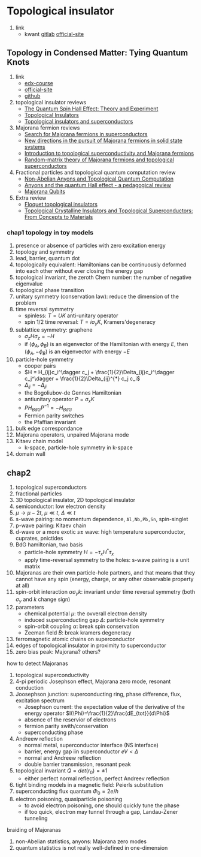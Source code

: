 # Topological insulator

1. link
   * kwant [gitlab](https://gitlab.kwant-project.org/kwant/kwant) [official-site](https://kwant-project.org/)

## Topology in Condensed Matter: Tying Quantum Knots

1. link
   * [edx-course](https://courses.edx.org/courses/course-v1:DelftX+TOPOCMx+1T2016/course/)
   * [official-site](https://topocondmat.org/)
   * [github](https://github.com/topocm/topocm_content)
2. topological insulator reviews
   * [The Quantum Spin Hall Effect: Theory and Experiment](https://arxiv.org/abs/0801.0901)
   * [Topological Insulators](https://arxiv.org/abs/1002.3895)
   * [Topological insulators and superconductors](https://arxiv.org/abs/1008.2026)
3. Majorana fermion reviews
   * [Search for Majorana fermions in superconductors](https://arxiv.org/abs/1112.1950)
   * [New directions in the pursuit of Majorana fermions in solid state systems](https://arxiv.org/abs/1202.1293)
   * [Introduction to topological superconductivity and Majorana fermions](https://arxiv.org/abs/1206.1736)
   * [Random-matrix theory of Majorana fermions and topological superconductors](https://arxiv.org/abs/1407.2131)
4. Fractional particles and topological quantum computation review
   * [Non-Abelian Anyons and Topological Quantum Computation](https://arxiv.org/abs/0707.1889)
   * [Anyons and the quantum Hall effect - a pedagogical review](https://arxiv.org/abs/0711.4697)
   * [Majorana Qubits](https://arxiv.org/abs/1404.0897)
5. Extra review
   * [Floquet topological insulators](https://arxiv.org/abs/1211.5623)
   * [Topological Crystalline Insulators and Topological Superconductors: From Concepts to Materials](https://arxiv.org/abs/1501.00531)

### chap1 topology in toy models

1. presence or absence of particles with zero excitation energy
2. topology and symmetry
3. lead, barrier, quantum dot
4. topologically equivalent: Hamiltonians can be continuously deformed into each other without ever closing the energy gap
5. topological invariant, the zeroth Chern number: the number of negative eigenvalue
6. topological phase transition
7. unitary symmetry (conservation law): reduce the dimension of the problem
8. time reversal symmetry
   * spinless: $T=UK$ anti-unitary operator
   * spin 1/2 time reversal: $T=i\sigma_yK$, Kramers'degeneracy
9. sublattice symmetry: graphene
   * $\sigma_z H \sigma_z=-H$
   * if $(\phi_A, \phi_B)$ is an eigenvector of the Hamiltonian with energy $E$, then $(\phi_A, -\phi_B)$ is an eigenvector with energy $-E$
10. particle-hole symmetry
    * cooper pairs
    * $H = H_{ij}c_i^\dagger c_j + \frac{1}{2}\Delta_{ij}c_i^\dagger c_j^\dagger + \frac{1}{2}\Delta_{ij}^{*} c_j c_i$
    * $\Delta_{ij}=-\Delta_{ji}$
    * the Bogoliubov-de Gennes Hamiltonian
    * antiunitary operator $P=\sigma_xK$
    * $PH_{BdG}P^{-1}=-H_{BdG}$
    * Fermion parity switches
    * the Pfaffian invariant
11. bulk edge correspondance
12. Majorana operators, unpaired Majorana mode
13. Kitaev chain model
    * k-space, particle-hole symmetry in k-space
14. domain wall

## chap2

1. topological superconductors
2. fractional particles
3. 3D topological insulator, 2D topological insulator
4. semiconductor: low electron density
5. $\mu\to \mu-2t$, $\mu\ll t$, $\Delta\ll t$
6. s-wave pairing: no momentum dependence, `Al,Nb,Pb,Sn`, spin-singlet
7. p-wave pairing: Kitaev chain
8. d-wave or a more exotic $s\pm$ wave: high temperature superconductor, cuprates, pnictides
9. BdG hamiltonian, two basis
   * particle-hole symmetry $H=-\tau_x H^*\tau_x$
   * apply time-reversal symmetry to the holes: s-wave pairing is a unit matrix
10. Majoranas are their own particle-hole partners, and that means that they cannot have any spin (energy, charge, or any other observable property at all)
11. spin-orbit interaction $\alpha \sigma_y k$: invariant under time reversal symmetry (both $\sigma_y$ and $k$ change sign)
12. parameters
    * chemical potential $\mu$: the ovverall electron density
    * induced superconducting gap $\Delta$: particle-hole symmetry
    * spin-orbit coupling $\alpha$: break spin conservation
    * Zeeman field $B$: break kramers degeneracy
13. ferromagnetic atomic chains on superconductor
14. edges of topological insulator in proximity to superconductor
15. zero bias peak: Majorana? others?

how to detect Majoranas

1. topological superconductivity
2. 4-pi periodic Josephson effect, Majorana zero mode, resonant conduction
3. Joosephson junction: superconducting ring, phase difference, flux, excitation spectrum
   * Josephson current: the expectation value of the derivative of the energy operator $I(\Phi)=\frac{1}{2}\frac{dE_{tot}}{d\Phi}$
   * absence of the reservior of electrons
   * fermion parity swith/conservation
   * superconducting phase
4. Andreew reflection
   * normal metal, superconductor interface (NS interface)
   * barrier, energy gap iin superconductor $eV<\Delta$
   * normal and Andreew reflection
   * double barrier transmission, resonant peak
5. topological invariant $Q=det(r_0)=\pm 1$
   * either perfect normal reflection, perfect Andreev reflection
6. tight binding models in a magnetic field: Peierls substitution
7. superconducting flux quantum $\Phi_0=2e/h$
8. electron poisoning, quasiparticle poisoning
   * to avoid electron poisoning, one should quickly tune the phase
   * if too quick, electron may tunnel through a gap, Landau-Zener tunneling

braiding of Majoranas

1. non-Abelian statistics, anyons: Majorana zero modes
2. quantum statistics is not really well-defined in one-dimension
